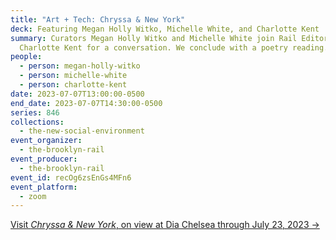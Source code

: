 ```yaml
---
title: "Art + Tech: Chryssa & New York"
deck: Featuring Megan Holly Witko, Michelle White, and Charlotte Kent
summary: Curators Megan Holly Witko and Michelle White join Rail Editor-at-Large
  Charlotte Kent for a conversation. We conclude with a poetry reading.
people:
  - person: megan-holly-witko
  - person: michelle-white
  - person: charlotte-kent
date: 2023-07-07T13:00:00-0500
end_date: 2023-07-07T14:30:00-0500
series: 846
collections:
  - the-new-social-environment
event_organizer:
  - the-brooklyn-rail
event_producer:
  - the-brooklyn-rail
event_id: recOg6zsEnGs4MFn6
event_platform:
  - zoom
---
```

[V﻿isit *Chryssa & New York*, on view at Dia Chelsea through July 23, 2023 →](https://www.diaart.org/exhibition/exhibitions-projects/chryssa-new-york-exhibition)